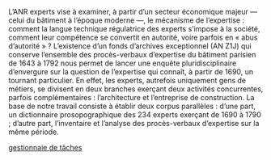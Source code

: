 L’ANR experts vise à examiner, à partir d’un secteur économique majeur — celui du bâtiment à l’époque moderne —, le mécanisme de l’expertise : comment la langue technique régulatrice des experts s’impose à la société, comment leur compétence se convertit en autorité, voire parfois en « abus d’autorité » ? L’existence d’un fonds d’archives exceptionnel (AN Z1J) qui conserve l’ensemble des procès-verbaux d’expertise du bâtiment parisien de 1643 à 1792 nous permet de lancer une enquête pluridisciplinaire d’envergure sur la question de l’expertise qui connaît, à partir de 1690, un tournant particulier. En effet, les experts, autrefois uniquement gens de métiers, se divisent en deux branches exerçant deux activités concurrentes, parfois complémentaires : l’architecture et l’entreprise de construction. La base de notre travail consiste à établir deux corpus parallèles : d’une part, un dictionnaire prosopographique des 234 experts exerçant de 1690 à 1790 ; d’autre part, l’inventaire et l’analyse des procès-verbaux d’expertise sur la même période.

[gestionnaie de tâches](https://github.com/orgs/anrExperts/projects)
